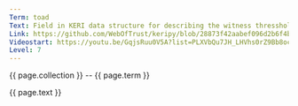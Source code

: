 ```yaml
---
Term: toad
Text: Field in KERI data structure for describing the witness thresshold
Link: https://github.com/WebOfTrust/keripy/blob/28873f42aabef096d2b6f4bf1af5dbd9e219d13f/src/keri/core/eventing.py
Videostart: https://youtu.be/GqjsRuu0V5A?list=PLXVbQu7JH_LHVhs0rZ9Bb8ocyKlPljkaG&t=15m37s
Level: 7
---
```


{{ page.collection }} -- {{ page.term }}

   {{ page.text }}

